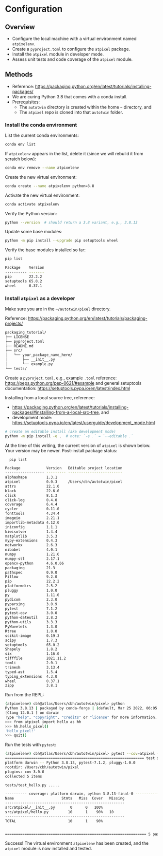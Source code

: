 # Configuration

## Overview

* Configure the local machine with a virtual environment named `atpixelenv`.  
* Create a `pyproject.toml` to configure the `atpixel` package.
* Install the `atpixel` module in developer mode.
* Assess unit tests and code coverage of the `atpixel` module.

## Methods

* Reference: https://packaging.python.org/en/latest/tutorials/installing-packages/
* We are curing Python 3.8 that comes with a conda install.
* Prerequisites:
  * The `autotwin` directory is created within the home `~` directory, and 
  * The `atpixel` repo is cloned into that `autotwin` folder.

### Install the conda environment

List the current conda environments:

```bash
conda env list
```

If `atpixelenv` appears in the list, delete it (since we will rebuild it from scratch below):

```bash
conda env remove --name atpixelenv
```

Create the new virtual environment:

```bash
conda create --name atpixelenv python=3.8
```

Activate the new virtual environment:

```bash
conda activate atpixelenv
```

Verify the Python version:

```bash
python --version  # should return a 3.8 variant, e.g., 3.8.13
```

Update some base modules:

```bash
python -m pip install --upgrade pip setuptools wheel
```

Verify the base modules installed so far:

```bash
pip list

Package    Version
---------- -------
pip        22.2.2
setuptools 65.0.2
wheel      0.37.1
```

### Install `atpixel` as a developer

Make sure you are in the `~/autotwin/pixel` directory.

Reference: https://packaging.python.org/en/latest/tutorials/packaging-projects/

```bash
packaging_tutorial/
├── LICENSE
├── pyproject.toml
├── README.md
├── src/
│   └── your_package_name_here/
│       ├── __init__.py
│       └── example.py
└── tests/
```

Create a `pyproject.toml`, e.g., example `.toml` reference: https://peps.python.org/pep-0621/#example and general setuptools documentation: https://setuptools.pypa.io/en/latest/index.html

Installing from a local source tree, reference:

* https://packaging.python.org/en/latest/tutorials/installing-packages/#installing-from-a-local-src-tree, and
* development mode: https://setuptools.pypa.io/en/latest/userguide/development_mode.html

```bash
# create an editable install (aka development mode)
python -m pip install -e .  # note: `-e .` = `--editable .`
```

At the time of this writing, the current version of `atpixel` is shown below.  Your version may be newer.  Post-install package status:

```bash
  pip list

Package            Version   Editable project location
------------------ --------- -------------------------
alphashape         1.3.1
atpixel            0.0.3     /Users/cbh/autotwin/pixel
attrs              22.1.0
black              22.6.0
click              8.1.3
click-log          0.4.0
coverage           6.4.4
cycler             0.11.0
fonttools          4.34.4
imageio            2.21.1
importlib-metadata 4.12.0
iniconfig          1.1.1
kiwisolver         1.4.4
matplotlib         3.5.3
mypy-extensions    0.4.3
networkx           2.6.3
nibabel            4.0.1
numpy              1.21.6
numpy-stl          2.17.1
opencv-python      4.6.0.66
packaging          21.3
pathspec           0.9.0
Pillow             9.2.0
pip                22.2.2
platformdirs       2.5.2
pluggy             1.0.0
py                 1.11.0
pydicom            2.3.0
pyparsing          3.0.9
pytest             7.1.2
pytest-cov         3.0.0
python-dateutil    2.8.2
python-utils       3.3.3
PyWavelets         1.3.0
Rtree              1.0.0
scikit-image       0.19.3
scipy              1.7.3
setuptools         65.0.2
Shapely            1.8.2
six                1.16.0
tifffile           2021.11.2
tomli              2.0.1
trimesh            3.13.4
typed-ast          1.5.4
typing_extensions  4.3.0
wheel              0.37.1
zipp               3.8.1
```

Run from the REPL:

```bash
(atpixelenv) cbh@atlas/Users/cbh/autotwin/pixel> python
Python 3.8.13 | packaged by conda-forge | (default, Mar 25 2022, 06:05:16)
[Clang 12.0.1 ] on darwin
Type "help", "copyright", "credits" or "license" for more information.
>>> from atpixel import hello as hh
>>> hh.hello_pixel()
'Hello pixel!'
>>> quit()
```

Run the tests with `pytest`:

```bash
(atpixelenv) cbh@atlas/Users/cbh/autotwin/pixel> pytest --cov=atpixel --cov-report term-missing
================================================================ test session starts =================================================================
platform darwin -- Python 3.8.13, pytest-7.1.2, pluggy-1.0.0
rootdir: /Users/cbh/autotwin/pixel
plugins: cov-3.0.0
collected 5 items

tests/test_hello.py .....                                                                                                                      [100%]

---------- coverage: platform darwin, python 3.8.13-final-0 -----------
Name                      Stmts   Miss  Cover   Missing
-------------------------------------------------------
src/atpixel/__init__.py       0      0   100%
src/atpixel/hello.py         10      1    90%   10
-------------------------------------------------------
TOTAL                        10      1    90%


================================================================= 5 passed in 0.03s ==================================================================
```

Success!  The virtual environment `atpixelenv` has been created, 
and the `atpixel` module is now installed and tested.
